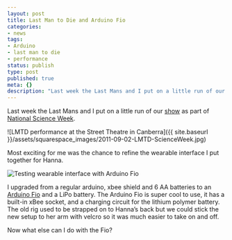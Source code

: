 ```yaml
---
layout: post
title: Last Man to Die and Arduino Fio
categories:
- news
tags:
- Arduino
- last man to die
- performance
status: publish
type: post
published: true
meta: {}
description: "Last week the Last Mans and I put on a little run of our show as part of National Science Week. Most exciting for me was the chance to refine the wearable"
---
```


Last week the Last Mans and I put on a little run of our [show](http://lastmantodie.net/) as part of [National Science Week](http://www.scienceweek.gov.au/).

![LMTD performance at the Street Theatre in Canberra]({{ site.baseurl }}/assets/squarespace_images/2011-09-02-LMTD-ScienceWeek.jpg)

<!-- (http://3.bp.blogspot.com/-zMd8Vy9qkRU/Tl7isy-jz2I/AAAAAAAADqY/4Zo_41EQ1J4/s1600/320142_10150350528828524_785213523_9731387_650084_n.jpg) -->

Most exciting for me was the chance to refine the wearable interface I put together for Hanna.

![Testing wearable interface with Arduino Fio](http://farm7.static.flickr.com/6073/6092901940_c0217b0d03.jpg)

I upgraded from a regular arduino, xbee shield and 6 AA batteries to an [Arduino Fio](http://www.arduino.cc/en/Main/ArduinoBoardFio) and a LiPo battery. The Arduino Fio is super cool to use, it has a built-in xBee socket, and a charging circuit for the lithium polymer battery. The old rig used to be strapped on to Hanna’s back but we could stick the new setup to her arm with velcro so it was much easier to take on and off.

Now what else can I do with the Fio?
